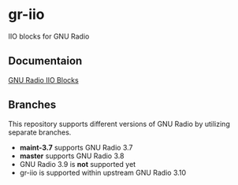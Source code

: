 # gr-iio

IIO blocks for GNU Radio

## Documentaion
[GNU Radio IIO Blocks](https://wiki.analog.com/resources/tools-software/linux-software/gnuradio)

## Branches

This repository supports different versions of GNU Radio by utilizing separate branches.

- **maint-3.7** supports GNU Radio 3.7
- **master** supports GNU Radio 3.8
- GNU Radio 3.9 is **not** supported yet
- gr-iio is supported within upstream GNU Radio 3.10